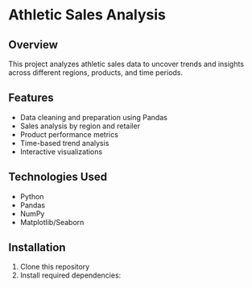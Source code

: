 # Athletic Sales Analysis

## Overview
This project analyzes athletic sales data to uncover trends and insights across different regions, products, and time periods.

## Features
- Data cleaning and preparation using Pandas
- Sales analysis by region and retailer
- Product performance metrics
- Time-based trend analysis
- Interactive visualizations

## Technologies Used
- Python
- Pandas
- NumPy
- Matplotlib/Seaborn

## Installation
1. Clone this repository
2. Install required dependencies:

